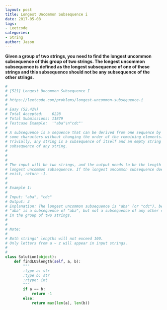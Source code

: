 ```yaml
---
layout: post
title: Longest Uncommon Subsequence i
date: 2017-05-08
tags:
- Leetcode
categories:
- String
author: Jason
---
```

**Given a group of two strings, you need to find the longest uncommon subsequence of this group of two strings. The longest uncommon subsequence is defined as the longest subsequence of one of these strings and this subsequence should not be any subsequence of the other strings.**

```python
#
# [521] Longest Uncommon Subsequence I
#
# https://leetcode.com/problems/longest-uncommon-subsequence-i
#
# Easy (52.42%)
# Total Accepted:    6228
# Total Submissions: 11879
# Testcase Example:  '"aba"\n"cdc"'
#
# A subsequence is a sequence that can be derived from one sequence by deleting
# some characters without changing the order of the remaining elements.
# Trivially, any string is a subsequence of itself and an empty string is a
# subsequence of any string.
# 
# 
# 
# The input will be two strings, and the output needs to be the length of the
# longest uncommon subsequence. If the longest uncommon subsequence doesn't
# exist, return -1.
# 
# 
# Example 1:
# 
# Input: "aba", "cdc"
# Output: 3
# Explanation: The longest uncommon subsequence is "aba" (or "cdc"), because
# "aba" is a subsequence of "aba", but not a subsequence of any other strings
# in the group of two strings. 
# 
# 
# Note:
# 
# Both strings' lengths will not exceed 100.
# Only letters from a ~ z will appear in input strings. 
# 
#
class Solution(object):
    def findLUSlength(self, a, b):
        """
        :type a: str
        :type b: str
        :rtype: int
        """
        if a == b:
            return -1
        else:
            return max(len(a), len(b))
```
